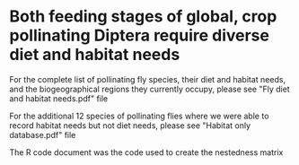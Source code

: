 # Both feeding stages of global, crop pollinating Diptera require diverse diet and habitat needs


For the complete list of pollinating fly species, their diet and habitat needs, and the biogeographical regions they currently occupy, please see "Fly diet and habitat needs.pdf" file


For the additional 12 species of pollinating flies where we were able to record habitat needs but not diet needs, please see "Habitat only database.pdf" file



The R code document was the code used to create the nestedness matrix
